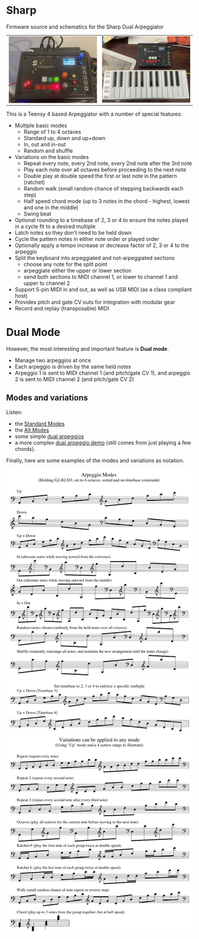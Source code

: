 # Sharp
Firmware source and schematics for the Sharp Dual Arpeggiator

<table>
  <tr>
    <td><img src="Pics/IMG_2171.JPG" alt="Sharp Dual Arpeggiator" width="500px"></td>
    <td><img src="Pics/IMG_0294.jpeg" alt="With USB keyboard" width="500px"></td>
  </tr>  
</table>

This is a Teensy 4 based Arpeggiator with a number of special features:

- Multiple basic modes
  - Range of 1 to 4 octaves
  - Standard up, down and up+down
  - In, out and in-out 
  - Random and shuffle
- Variations on the basic modes
  - Repeat every note, every 2nd note, every 2nd note after the 3rd note
  - Play each note over all octaves before proceeding to the next note
  - Double play at double speed the first or last note in the pattern (ratchet)
  - Random walk (small random chance of stepping backwards each step)
  - Half speed chord mode (up to 3 notes in the chord - highest, lowest and one in the middle)
  - Swing beat
- Optional rounding to a timebase of 2, 3 or 4 to ensure the notes played in a cycle fit to a desired multiple
- Latch notes so they don't need to be held down
- Cycle the pattern notes in either note order or played order
- Optionally apply a tempo increase or decrease factor of 2, 3 or 4 to the arpeggio
- Split the keyboard into arpeggiated and not-arpeggiated sections
  - choose any note for the split point
  - arpeggiate either the upper or lower section
  - send both sections to MIDI channel 1, or lower to channel 1 and upper to channel 2
- Support 5-pin MIDI in and out, as well as USB MIDI (as a class compliant host)
- Provides pitch and gate CV outs for integration with modular gear
- Record and replay (transposable) MIDI

# Dual Mode
However, the most interesting and important feature is **Dual mode**.

- Manage two arpeggios at once
- Each arpeggio is driven by the same held notes
- Arpeggio 1 is sent to MIDI channel 1 (and pitch/gate CV 1), and arpeggio 2 is sent to MIDI channel 2 (and pitch/gate CV 2)

## Modes and variations 

Listen:

- the <a href="http://thewessens.net/Sharp/Standard Modes.mp3">Standard Modes</a>
- the <a href="http://thewessens.net/Sharp/AltModes.mp3">Alt Modes</a>
- some simple <a href="http://thewessens.net/Sharp/Simple Dual.mp3">dual arpeggios</a>
- a more complex <a href="http://thewessens.net/Sharp/Dual Demo.mp3">dual arpeggio demo</a> (still comes from just playing a few chords).

Finally, here are some examples of the modes and variations as notation.

<img src="Docs/Modes.png" alt="Modes" width="650px">
<img src="Docs/Timebase.png" alt="Timebase" width="650px">
<img src="Docs/Variations.png" alt="Variations" width="650px">
